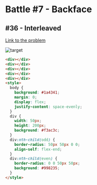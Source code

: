 # Battle #7 - Backface

## #36 - Interleaved

[Link to the problem](https://cssbattle.dev/play/36)

![target](https://cssbattle.dev/targets/36.png)

```html
<div></div>
<div></div>
<div></div>
<div></div>
<div></div>
<style>
  body {
    background: #1a4341;
    margin: 0;
    display: flex;
    justify-content: space-evenly;
  }
  div {
    width: 50px;
    height: 200px;
    background: #f3ac3c;
  }
  div:nth-child(odd) {
    border-radius: 50px 50px 0 0;
    align-self: flex-end;
  }
  div:nth-child(even) {
    border-radius: 0 0 50px 50px;
    background: #998235;
  }
</style>
```
